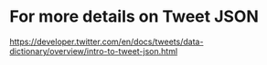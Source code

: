 # For more details on Tweet JSON
https://developer.twitter.com/en/docs/tweets/data-dictionary/overview/intro-to-tweet-json.html
